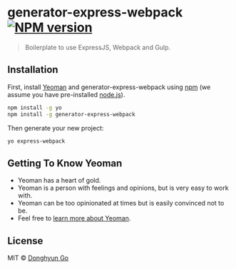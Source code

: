 # generator-express-webpack [![NPM version][npm-image]][npm-url]
> Boilerplate to use ExpressJS, Webpack and Gulp.

## Installation

First, install [Yeoman](http://yeoman.io) and generator-express-webpack using [npm](https://www.npmjs.com/) (we assume you have pre-installed [node.js](https://nodejs.org/)).

```bash
npm install -g yo
npm install -g generator-express-webpack
```

Then generate your new project:

```bash
yo express-webpack
```

## Getting To Know Yeoman

 * Yeoman has a heart of gold.
 * Yeoman is a person with feelings and opinions, but is very easy to work with.
 * Yeoman can be too opinionated at times but is easily convinced not to be.
 * Feel free to [learn more about Yeoman](http://yeoman.io/).

## License

MIT © [Donghyun Go](http://www.godong9.com)


[npm-image]: https://badge.fury.io/js/generator-express-webpack.svg
[npm-url]: https://npmjs.org/package/generator-express-webpack
[travis-image]: https://travis-ci.org/godong9/generator-express-webpack.svg?branch=master
[travis-url]: https://travis-ci.org/godong9/generator-express-webpack
[daviddm-image]: https://david-dm.org/godong9/generator-express-webpack.svg?theme=shields.io
[daviddm-url]: https://david-dm.org/godong9/generator-express-webpack
